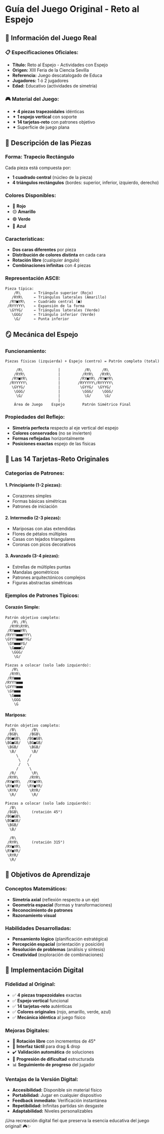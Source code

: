 # Guía del Juego Original - Reto al Espejo

## 🎯 Información del Juego Real

### 📋 Especificaciones Oficiales:
- **Título:** Reto al Espejo - Actividades con Espejo
- **Origen:** XIII Feria de la Ciencia Sevilla  
- **Referencia:** Juego descatalogado de Educa
- **Jugadores:** 1 ó 2 jugadores
- **Edad:** Educativo (actividades de simetría)

### 🎮 Material del Juego:
- ✦ **4 piezas trapezoidales** idénticas
- ✦ **1 espejo vertical** con soporte
- ✦ **14 tarjetas-reto** con patrones objetivo
- ✦ Superficie de juego plana

## 🧩 Descripción de las Piezas

### Forma: Trapecio Rectángulo
Cada pieza está compuesta por:
- **1 cuadrado central** (núcleo de la pieza)
- **4 triángulos rectángulos** (bordes: superior, inferior, izquierdo, derecho)

### Colores Disponibles:
- 🔴 **Rojo**
- 🟡 **Amarillo** 
- 🟢 **Verde**
- 🔵 **Azul**

### Características:
- **Dos caras diferentes** por pieza
- **Distribución de colores distinta** en cada cara
- **Rotación libre** (cualquier ángulo)
- **Combinaciones infinitas** con 4 piezas

### Representación ASCII:
```
Pieza típica:
    /R\      ← Triángulo superior (Rojo)
   /RYR\     ← Triángulos laterales (Amarillo)
  /RY■YR\    ← Cuadrado central (■)
 /RYYYYY\    ← Expansión de la forma
  \GYYG/     ← Triángulos laterales (Verde)  
   \GGG/     ← Triángulo inferior (Verde)
    \G/      ← Punta inferior
```

## 🪞 Mecánica del Espejo

### Funcionamiento:
```
Piezas físicas (izquierda) + Espejo (centro) = Patrón completo (total)

     /R\                |           /R\     /R\
    /RYR\               |          /RYR\   /RYR\  
   /RY■YR\              |         /RY■YR\ /RY■YR\
  /RYYYYY\              |        /RYYYYY\/RYYYYY\
   \GYYG/               |         \GYYG/  \GYYG/
    \GGG/               |          \GGG/    \GGG/
     \G/                |           \G/      \G/
                        |
    Área de Juego    Espejo        Patrón Simétrico Final
```

### Propiedades del Reflejo:
- **Simetría perfecta** respecto al eje vertical del espejo
- **Colores conservados** (no se invierten)
- **Formas reflejadas** horizontalmente
- **Posiciones exactas** espejo de las físicas

## 🎴 Las 14 Tarjetas-Reto Originales

### Categorías de Patrones:

#### 1. **Principiante (1-2 piezas):**
- Corazones simples
- Formas básicas simétricas
- Patrones de iniciación

#### 2. **Intermedio (2-3 piezas):**
- Mariposas con alas extendidas
- Flores de pétalos múltiples  
- Casas con tejados triangulares
- Coronas con picos decorativos

#### 3. **Avanzado (3-4 piezas):**
- Estrellas de múltiples puntas
- Mandalas geométricos
- Patrones arquitectónicos complejos
- Figuras abstractas simétricas

### Ejemplos de Patrones Típicos:

#### Corazón Simple:
```
Patrón objetivo completo:
   /R\ /R\
  /RYR\RYR\
 /RY■■■YR\
/RYYY■■■YYY\
\GYYY■■■YYG/
 \GY■■■YG/
  \G■■■G/
   \GGG/
    \G/
    
Piezas a colocar (solo lado izquierdo):
   /R\
  /RYR\
 /RY■■■
/RYYY■■■
\GYYY■■■
 \GY■■■
  \G■■■
   \GGG
    \G
```

#### Mariposa:
```
Patrón objetivo completo:
  /B\       /B\
 /BGB\     /BGB\
/BG■GB\   /BG■GB\
\BG■GB/   \BG■GB/
 \BGB/     \BGB/
  \B/       \B/
     \     /
      \   /
      /   \
     /     \
  /R/       \R\
 /RYR\     /RYR\
/RY■YR\   /RY■YR\
\RY■YR/   \RY■YR/
 \RYR/     \RYR/
  \R/       \R/

Piezas a colocar (solo lado izquierdo):
  /B\
 /BGB\      (rotación 45°)
/BG■GB\
\BG■GB/
 \BGB/
  \B/
  
  /R\
 /RYR\      (rotación 315°)
/RY■YR\
\RY■YR/
 \RYR/
  \R/
```

## 🎯 Objetivos de Aprendizaje

### Conceptos Matemáticos:
- **Simetría axial** (reflexión respecto a un eje)
- **Geometría espacial** (formas y transformaciones)
- **Reconocimiento de patrones** 
- **Razonamiento visual**

### Habilidades Desarrolladas:
- **Pensamiento lógico** (planificación estratégica)
- **Percepción espacial** (orientación y posición)
- **Resolución de problemas** (análisis y síntesis)
- **Creatividad** (exploración de combinaciones)

## 🔧 Implementación Digital

### Fidelidad al Original:
- ✅ **4 piezas trapezoidales** exactas
- ✅ **Espejo vertical** funcional  
- ✅ **14 tarjetas-reto** auténticas
- ✅ **Colores originales** (rojo, amarillo, verde, azul)
- ✅ **Mecánica idéntica** al juego físico

### Mejoras Digitales:
- 🔄 **Rotación libre** con incrementos de 45°
- 📱 **Interfaz táctil** para drag & drop
- ✔️ **Validación automática** de soluciones
- 🎯 **Progresión de dificultad** estructurada
- 📊 **Seguimiento de progreso** del jugador

### Ventajas de la Versión Digital:
- **Accesibilidad:** Disponible sin material físico
- **Portabilidad:** Jugar en cualquier dispositivo
- **Feedback inmediato:** Verificación instantánea
- **Repetibilidad:** Infinitas partidas sin desgaste
- **Adaptabilidad:** Niveles personalizables

¡Una recreación digital fiel que preserva la esencia educativa del juego original! 🎮✨